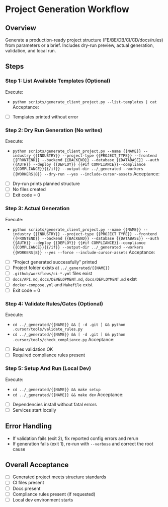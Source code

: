 # Project Generation Workflow

## Overview
Generate a production-ready project structure (FE/BE/DB/CI/CD/docs/rules) from parameters or a brief. Includes dry-run preview, actual generation, validation, and local run.

## Steps

### Step 1: List Available Templates (Optional)
Execute:
- `python scripts/generate_client_project.py --list-templates | cat`
Acceptance:
- [ ] Templates printed without error

### Step 2: Dry Run Generation (No writes)
Execute:
- `python scripts/generate_client_project.py --name {{NAME}} --industry {{INDUSTRY}} --project-type {{PROJECT_TYPE}} --frontend {{FRONTEND}} --backend {{BACKEND}} --database {{DATABASE}} --auth {{AUTH}} --deploy {{DEPLOY}} {{#if COMPLIANCE}}--compliance {{COMPLIANCE}}{{/if}} --output-dir ../_generated --workers {{WORKERS|8}} --dry-run --yes --include-cursor-assets`
Acceptance:
- [ ] Dry-run prints planned structure
- [ ] No files created
- [ ] Exit code = 0

### Step 3: Actual Generation
Execute:
- `python scripts/generate_client_project.py --name {{NAME}} --industry {{INDUSTRY}} --project-type {{PROJECT_TYPE}} --frontend {{FRONTEND}} --backend {{BACKEND}} --database {{DATABASE}} --auth {{AUTH}} --deploy {{DEPLOY}} {{#if COMPLIANCE}}--compliance {{COMPLIANCE}}{{/if}} --output-dir ../_generated --workers {{WORKERS|8}} --yes --force --include-cursor-assets`
Acceptance:
- [ ] “Project generated successfully” printed
- [ ] Project folder exists at `../_generated/{{NAME}}`
- [ ] `.github/workflows/ci-*.yml` files exist
- [ ] `docs/API.md`, `docs/DEVELOPMENT.md`, `docs/DEPLOYMENT.md` exist
- [ ] `docker-compose.yml` and `Makefile` exist
- [ ] Exit code = 0

### Step 4: Validate Rules/Gates (Optional)
Execute:
- `cd ../_generated/{{NAME}} && [ -d .git ] && python .cursor/tools/validate_rules.py`
- `cd ../_generated/{{NAME}} && [ -d .git ] && python .cursor/tools/check_compliance.py`
Acceptance:
- [ ] Rules validation OK
- [ ] Required compliance rules present

### Step 5: Setup And Run (Local Dev)
Execute:
- `cd ../_generated/{{NAME}} && make setup`
- `cd ../_generated/{{NAME}} && make dev`
Acceptance:
- [ ] Dependencies install without fatal errors
- [ ] Services start locally

## Error Handling
- If validation fails (exit 2), fix reported config errors and rerun
- If generation fails (exit 1), re-run with `--verbose` and correct the root cause

## Overall Acceptance
- [ ] Generated project meets structure standards
- [ ] CI files present
- [ ] Docs present
- [ ] Compliance rules present (if requested)
- [ ] Local dev environment starts